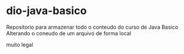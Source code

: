 # dio-java-basico
Repositorio para armazenar todo o conteudo do curso de Java Basico
Alterando o coneudo de um arquivo de forma local

muito legal